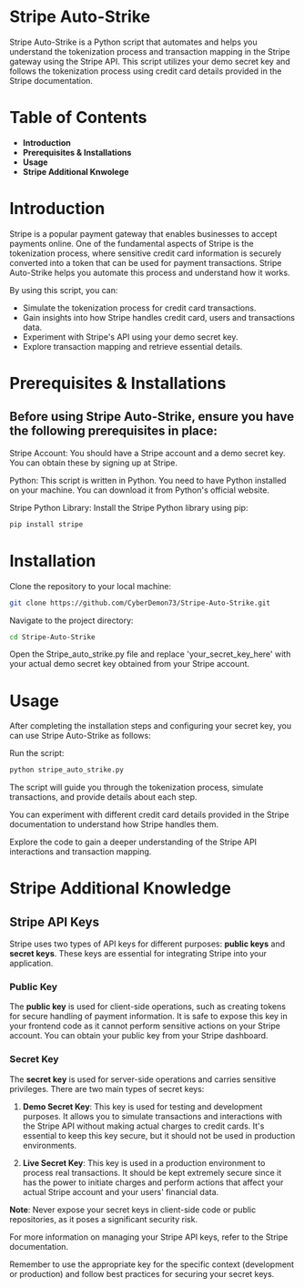 # Stripe Auto-Strike
Stripe Auto-Strike is a Python script that automates and helps you understand the tokenization process and transaction mapping in the Stripe gateway using the Stripe API. This script utilizes your demo secret key and follows the tokenization process using credit card details provided in the Stripe documentation.

# Table of Contents
- **Introduction**
- **Prerequisites & Installations**
- **Usage**
- **Stripe Additional Knwolege**

# Introduction
Stripe is a popular payment gateway that enables businesses to accept payments online. One of the fundamental aspects of Stripe is the tokenization process, where sensitive credit card information is securely converted into a token that can be used for payment transactions. Stripe Auto-Strike helps you automate this process and understand how it works.

By using this script, you can:

- Simulate the tokenization process for credit card transactions.
- Gain insights into how Stripe handles credit card, users and transactions data.
- Experiment with Stripe's API using your demo secret key.
- Explore transaction mapping and retrieve essential details.

# Prerequisites & Installations
## Before using Stripe Auto-Strike, ensure you have the following prerequisites in place:

Stripe Account: You should have a Stripe account and a demo secret key. You can obtain these by signing up at Stripe.

Python: This script is written in Python. You need to have Python installed on your machine. You can download it from Python's official website.

Stripe Python Library: Install the Stripe Python library using pip:

```bash
pip install stripe
```
# Installation
Clone the repository to your local machine:

```bash 
git clone https://github.com/CyberDemon73/Stripe-Auto-Strike.git
```
Navigate to the project directory:

```bash
cd Stripe-Auto-Strike
```
Open the Stripe_auto_strike.py file and replace 'your_secret_key_here' with your actual demo secret key obtained from your Stripe account.

# Usage
After completing the installation steps and configuring your secret key, you can use Stripe Auto-Strike as follows:

Run the script:

```bash
python stripe_auto_strike.py
```
The script will guide you through the tokenization process, simulate transactions, and provide details about each step.

You can experiment with different credit card details provided in the Stripe documentation to understand how Stripe handles them.

Explore the code to gain a deeper understanding of the Stripe API interactions and transaction mapping.

# Stripe Additional Knowledge
## Stripe API Keys

Stripe uses two types of API keys for different purposes: **public keys** and **secret keys**. These keys are essential for integrating Stripe into your application.

### Public Key

The **public key** is used for client-side operations, such as creating tokens for secure handling of payment information. It is safe to expose this key in your frontend code as it cannot perform sensitive actions on your Stripe account. You can obtain your public key from your Stripe dashboard.

### Secret Key

The **secret key** is used for server-side operations and carries sensitive privileges. There are two main types of secret keys:

1. **Demo Secret Key**: This key is used for testing and development purposes. It allows you to simulate transactions and interactions with the Stripe API without making actual charges to credit cards. It's essential to keep this key secure, but it should not be used in production environments.

2. **Live Secret Key**: This key is used in a production environment to process real transactions. It should be kept extremely secure since it has the power to initiate charges and perform actions that affect your actual Stripe account and your users' financial data.

**Note**: Never expose your secret keys in client-side code or public repositories, as it poses a significant security risk.

For more information on managing your Stripe API keys, refer to the Stripe documentation.

Remember to use the appropriate key for the specific context (development or production) and follow best practices for securing your secret keys.
